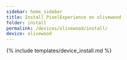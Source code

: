 ```yaml
---
sidebar: home_sidebar
title: Install PixelExperience on olivewood
folder: install
permalink: /devices/olivewood/install/
device: olivewood
---
```

{% include templates/device_install.md %}
